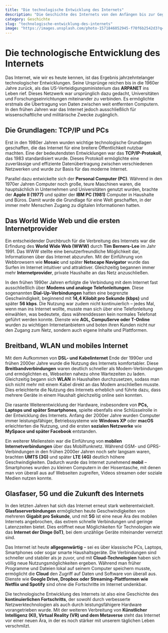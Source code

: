 ```yaml
---
title: "Die technologische Entwicklung des Internets"
description: "Die Geschichte des Internets von den Anfängen bis zur Gegenwart."
category: Geschichte
slug: "technologische-entwicklung-des-internets"
image: "https://images.unsplash.com/photo-1571846052945-f70f6b2542d3?q=80&w=3580&auto=format&fit=crop&ixlib=rb-4.0.3&ixid=M3wxMjA3fDB8MHxwaG90by1wYWdlfHx8fGVufDB8fHx8fA%3D%3D"
---
```


# Die technologische Entwicklung des Internets  

Das Internet, wie wir es heute kennen, ist das Ergebnis jahrzehntelanger technologischer Entwicklungen. Seine Ursprünge reichen bis in die 1960er Jahre zurück, als das US-Verteidigungsministerium das **ARPANET** ins Leben rief. Dieses Netzwerk war ursprünglich dazu gedacht, Universitäten und Forschungseinrichtungen miteinander zu verbinden. Es ermöglichte erstmals die Übertragung von Daten zwischen weit entfernten Computern. In den frühen Jahren war das Internet jedoch ausschließlich für wissenschaftliche und militärische Zwecke zugänglich.  

## Die Grundlagen: TCP/IP und PCs  

Erst in den 1980er Jahren wurden wichtige technologische Grundlagen geschaffen, die das Internet für eine breitere Öffentlichkeit nutzbar machten. Eine der bedeutendsten Entwicklungen war das **TCP/IP-Protokoll**, das 1983 standardisiert wurde. Dieses Protokoll ermöglichte eine zuverlässige und effiziente Datenübertragung zwischen verschiedenen Netzwerken und wurde zur Basis für das moderne Internet.  

Parallel dazu entwickelte sich der **Personal Computer (PC)**. Während in den 1970er Jahren Computer noch große, teure Maschinen waren, die hauptsächlich in Unternehmen und Universitäten genutzt wurden, brachte der **Apple II (1977)** und später der **IBM PC (1981)** Computer in Haushalte und Büros. Damit wurde die Grundlage für eine Welt geschaffen, in der immer mehr Menschen Zugang zu digitalen Informationen hatten.  

## Das World Wide Web und die ersten Internetprovider  

Ein entscheidender Durchbruch für die Verbreitung des Internets war die Erfindung des **World Wide Web (WWW)** durch **Tim Berners-Lee** im Jahr 1991. Das WWW stellte eine benutzerfreundliche Möglichkeit dar, Informationen über das Internet abzurufen. Mit der Einführung von Webbrowsern wie **Mosaic** und später **Netscape Navigator** wurde das Surfen im Internet intuitiver und attraktiver. Gleichzeitig begannen immer mehr **Internetprovider**, private Haushalte an das Netz anzuschließen.  

In den frühen 1990er Jahren erfolgte die Verbindung mit dem Internet fast ausschließlich über **Modems und analoge Telefonleitungen**. Diese sogenannten **Dial-Up-Verbindungen** hatten eine begrenzte Geschwindigkeit, beginnend mit **14,4 Kilobit pro Sekunde (kbps)** und später **56 kbps**. Die Nutzung war zudem nicht kontinuierlich – jedes Mal, wenn man ins Internet wollte, musste man sich über eine Telefonleitung einwählen, was bedeutete, dass währenddessen kein normales Telefonat geführt werden konnte. Dienste wie **AOL, CompuServe oder T-Online** wurden zu wichtigen Internetanbietern und boten ihren Kunden nicht nur den Zugang zum Netz, sondern auch eigene Inhalte und Plattformen.  

## Breitband, WLAN und mobiles Internet  

Mit dem Aufkommen von **DSL- und Kabelinternet** Ende der 1990er und frühen 2000er Jahre wurde die Nutzung des Internets komfortabler. Diese **Breitbandverbindungen** waren deutlich schneller als Modem-Verbindungen und ermöglichten es, Webseiten nahezu ohne Wartezeiten zu laden. Gleichzeitig begann sich **WLAN** in Haushalten durchzusetzen, sodass man sich nicht mehr mit einem Kabel direkt an das Modem anschließen musste. Dies erleichterte die Nutzung des Internets erheblich und führte dazu, dass mehrere Geräte in einem Haushalt gleichzeitig online sein konnten.  

Die rasante Weiterentwicklung der Hardware, insbesondere von **PCs, Laptops und später Smartphones**, spielte ebenfalls eine Schlüsselrolle in der Entwicklung des Internets. Anfang der 2000er Jahre wurden Computer immer leistungsfähiger, Betriebssysteme wie **Windows XP** oder **macOS** erleichterten die Nutzung, und die ersten **sozialen Netzwerke** wie **MySpace und später Facebook** entstanden.  

Ein weiterer Meilenstein war die Einführung von **mobilen Internetverbindungen** über das Mobilfunknetz. Während GSM- und GPRS-Verbindungen in den frühen 2000er Jahren noch sehr langsam waren, brachten **UMTS (3G)** und später **LTE (4G)** deutlich höhere Geschwindigkeiten. Dadurch wurde das Internet zunehmend **mobil** – Smartphones wurden zu kleinen Computern in der Hosentasche, mit denen man von überall aus auf Webseiten zugreifen, Videos streamen oder soziale Medien nutzen konnte.  

## Glasfaser, 5G und die Zukunft des Internets  

In den letzten Jahren hat sich das Internet erneut stark weiterentwickelt. **Glasfaserverbindungen** ermöglichen heute Geschwindigkeiten von mehreren **Gigabit pro Sekunde**, und mit **5G** ist eine neue Ära des mobilen Internets angebrochen, das extrem schnelle Verbindungen und geringe Latenzzeiten bietet. Dies eröffnet neue Möglichkeiten für Technologien wie das **Internet der Dinge (IoT)**, bei dem unzählige Geräte miteinander vernetzt sind.  

Das Internet ist heute **allgegenwärtig** – sei es über klassische PCs, Laptops, Smartphones oder sogar smarte Haushaltsgeräte. Die Verbindungen sind schneller und stabiler als je zuvor, und mit **Cloud-Technologien** haben sich völlig neue Nutzungsmöglichkeiten ergeben. Während man früher Programme und Dateien lokal auf seinem Computer speichern musste, ermöglicht die **Cloud** den Zugriff auf Daten und Software von überall aus. Dienste wie **Google Drive, Dropbox oder Streaming-Plattformen wie Netflix und Spotify** sind ohne die Fortschritte im Internet undenkbar.  

Die technologische Entwicklung des Internets ist also eine Geschichte des **kontinuierlichen Fortschritts**, der sowohl durch verbesserte Netzwerktechnologien als auch durch leistungsfähigere Hardware vorangetrieben wurde. Mit der weiteren Verbreitung von **Künstlicher Intelligenz (KI), Virtual Reality (VR) und dem Metaverse** steht das Internet vor einer neuen Ära, in der es noch stärker mit unserem täglichen Leben verschmilzt.  